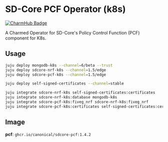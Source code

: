 # SD-Core PCF Operator (k8s)
[![CharmHub Badge](https://charmhub.io/sdcore-pcf-k8s/badge.svg)](https://charmhub.io/sdcore-pcf-k8s)

A Charmed Operator for SD-Core's Policy Control Function (PCF) component for K8s. 

## Usage

```bash
juju deploy mongodb-k8s --channel=6/beta --trust
juju deploy sdcore-nrf-k8s --channel=1.5/edge
juju deploy sdcore-pcf-k8s --channel=1.5/edge 

juju deploy self-signed-certificates --channel=stable

juju integrate sdcore-nrf-k8s self-signed-certificates:certificates
juju integrate sdcore-nrf-k8s:database mongodb-k8s
juju integrate sdcore-pcf-k8s:fiveg_nrf sdcore-nrf-k8s:fiveg_nrf
juju integrate sdcore-pcf-k8s:certificates self-signed-certificates:certificates
```

## Image

**pcf**: `ghcr.io/canonical/sdcore-pcf:1.4.2`

